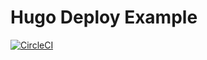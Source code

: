 # Hugo Deploy Example

[![CircleCI](https://circleci.com/gh/guni973/hugo-deploy-example/tree/master.svg?style=svg)](https://circleci.com/gh/guni973/hugo-deploy-example/tree/master)
